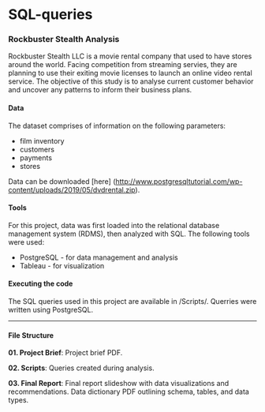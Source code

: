 # SQL-queries

### Rockbuster Stealth Analysis

Rockbuster Stealth LLC is a movie rental company that used to have stores around the world. Facing competition from streaming servies, they are planning to use their exiting movie licenses to launch an online video rental service. The objective of this study is to analyse current customer behavior and uncover any patterns to inform their business plans.

#### Data
The dataset comprises of information on the following parameters:
- film inventory
- customers
- payments
- stores
  
Data can be downloaded [here] (http://www.postgresqltutorial.com/wp-content/uploads/2019/05/dvdrental.zip).

#### Tools
For this project, data was first loaded into the relational database management system (RDMS), then analyzed with SQL. The following tools were used:
- PostgreSQL - for data management and analysis
- Tableau - for visualization

#### Executing the code
The SQL queries used in this project are available in /Scripts/. Querries were written using PostgreSQL.

 ---

#### File Structure

**01. Project Brief**: Project brief PDF. 

**02. Scripts**: Queries created during analysis.  

**03. Final Report**: Final report slideshow with data visualizations and recommendations. Data dictionary PDF outlining schema, tables, and data types.
